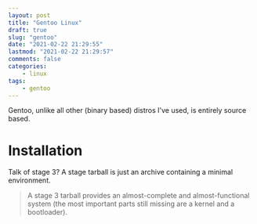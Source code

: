 ```yaml
---
layout: post
title: "Gentoo Linux"
draft: true
slug: "gentoo"
date: "2021-02-22 21:29:55"
lastmod: "2021-02-22 21:29:57"
comments: false
categories:
    - linux
tags:
    - gentoo
---
```


Gentoo, unlike all other (binary based) distros I've used, is entirely source based.

# Installation

Talk of stage 3? A stage tarball is just an archive containing a minimal environment.

> A stage 3 tarball provides an almost-complete and almost-functional system (the most important parts still missing are a kernel and a bootloader). 


